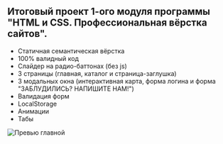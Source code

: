 ## Итоговый проект 1-ого модуля программы "HTML и CSS. Профессиональная вёрстка сайтов".
- Статичная семантическая вёрстка
- 100% валидный код
- Слайдер на радио-баттонах (без js)
- 3 страницы (главная, каталог и страница-заглушка)
- 3 модальных окна (интерактивная карта, форма логина и форма "ЗАБЛУДИЛИСЬ? НАПИШИТЕ НАМ!")
- Валидация форм
- LocalStorage
- Анимации
- Табы

![Превью главной](https://up.htmlacademy.ru/assets/intensives/lite-htmlcss/1/projects/technomart/image.v202206140430.jpg)
